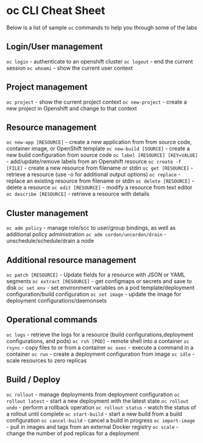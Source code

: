# oc CLI Cheat Sheet

Below is a list of sample `oc` commands to help you through some of the labs

## Login/User management

`oc login`   - authenticate to an openshift cluster
`oc logout`  - end the current session
`oc whoami`  - show the current user context

## Project management

`oc project`     - show the current project context
`oc new-project` - create a new project in Openshift and change to that context

## Resource management

`oc new-app [RESOURCE]`           - create a new application from from source code, container image, or OpenShift template
`oc new-build [SOURCE]`           - create a new build configuration from source code
`oc label [RESOURCE] [KEY=VALUE]` - add/update/remove labels from an Openshift resource
`oc create -f [FILE]`             - create a new resource from filename or stdin
`oc get [RESOURCE]`               - retrieve a resource (use -o for additional output options)
`oc replace`                      - replace an existing resource from filename or stdin
`oc delete [RESOURCE]`            - delete a resource
`oc edit [RESOURCE]`              - modify a resource from text editor
`oc describe [RESOURCE]`          - retrieve a resource with details

## Cluster management

`oc adm policy`                - manage role/scc to user/group bindings, as well as additional policy administration
`oc adm cordon/uncordon/drain` - unschedule/schedule/drain a node

## Additional resource management

`oc patch [RESOURCE]`    - Update fields for a resource with JSON or YAML segments
`oc extract [RESOURCE]`  - get configmaps or secrets and save to disk
`oc set env`             - set environment variables on a pod template/deployment configuration/build configuration
`oc set image`           - update the image for deployment configurations/daemonsets

## Operational commands

`oc logs`       - retrieve the logs for a resource (build configurations,deployment configurations, and pods)
`oc rsh [POD]`  - remote shell into a container
`oc rsync`      - copy files to or from a container
`oc exec`       - execute a command in a container
`oc run`        - create a deployment configuration from image
`oc idle`       - scale resources to zero replicas

## Build / Deploy

`oc rollout`        - manage deployments from deployment configuration
`oc rollout latest` - start a new deployment with the latest state
`oc rollout undo`   - perform a rollback operation
`oc rollout status` - watch the status of a rollout until complete
`oc start-build`    - start a new build from a build configuration
`oc cancel-build`   - cancel a build in progress
`oc import-image`   - pull in images and tags from an external Docker registry
`oc scale`          - change the number of pod replicas for a deployment